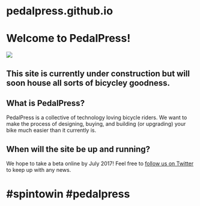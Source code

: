 # pedalpress.github.io

# Welcome to PedalPress!

![](static/img/pedalpress.png)

## This site is currently under construction but will soon house all sorts of bicycley goodness.

## What is PedalPress?

PedalPress is a collective of technology loving bicycle riders.  We want to make the process of designing, buying, and building (or upgrading) your bike much easier than it currently is.


## When will the site be up and running?

We hope to take a beta online by July 2017!  Feel free to [follow us on Twitter](https://twitter.com/pedal_press) to keep up with any news.


# #spintowin #pedalpress
